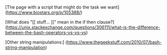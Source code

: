 [The page with a script that might do the task we want]
    (https://www.biostars.org/p/105388/)

[What does "[[    stuff... ]]" mean in the if then clause?]
     (https://unix.stackexchange.com/questions/306111/what-is-the-difference-between-the-bash-operators-vs-vs-vs)


[Other string manipulations:]
      (https://www.thegeekstuff.com/2010/07/bash-string-manipulation)
